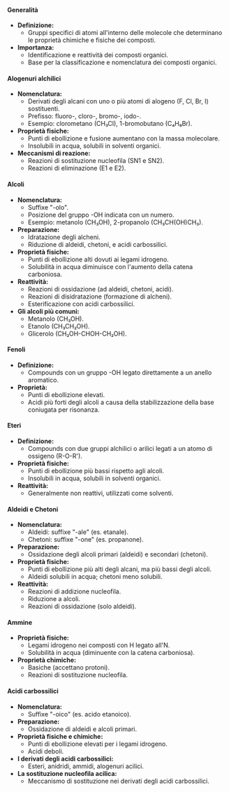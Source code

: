 #### Generalità
- **Definizione:**
  - Gruppi specifici di atomi all'interno delle molecole che determinano le proprietà chimiche e fisiche dei composti.
- **Importanza:**
  - Identificazione e reattività dei composti organici.
  - Base per la classificazione e nomenclatura dei composti organici.

#### Alogenuri alchilici
- **Nomenclatura:**
  - Derivati degli alcani con uno o più atomi di alogeno (F, Cl, Br, I) sostituenti.
  - Prefisso: fluoro-, cloro-, bromo-, iodo-.
  - Esempio: clorometano (CH₃Cl), 1-bromobutano (C₄H₉Br).
- **Proprietà fisiche:**
  - Punti di ebollizione e fusione aumentano con la massa molecolare.
  - Insolubili in acqua, solubili in solventi organici.
- **Meccanismi di reazione:**
  - Reazioni di sostituzione nucleofila (SN1 e SN2).
  - Reazioni di eliminazione (E1 e E2).

#### Alcoli
- **Nomenclatura:**
  - Suffixe "-olo".
  - Posizione del gruppo -OH indicata con un numero.
  - Esempio: metanolo (CH₃OH), 2-propanolo (CH₃CH(OH)CH₃).
- **Preparazione:**
  - Idratazione degli alcheni.
  - Riduzione di aldeidi, chetoni, e acidi carbossilici.
- **Proprietà fisiche:**
  - Punti di ebollizione alti dovuti ai legami idrogeno.
  - Solubilità in acqua diminuisce con l'aumento della catena carboniosa.
- **Reattività:**
  - Reazioni di ossidazione (ad aldeidi, chetoni, acidi).
  - Reazioni di disidratazione (formazione di alcheni).
  - Esterificazione con acidi carbossilici.
- **Gli alcoli più comuni:**
  - Metanolo (CH₃OH).
  - Etanolo (CH₃CH₂OH).
  - Glicerolo (CH₂OH-CHOH-CH₂OH).

#### Fenoli
- **Definizione:**
  - Compounds con un gruppo -OH legato direttamente a un anello aromatico.
- **Proprietà:**
  - Punti di ebollizione elevati.
  - Acidi più forti degli alcoli a causa della stabilizzazione della base coniugata per risonanza.

#### Eteri
- **Definizione:**
  - Compounds con due gruppi alchilici o arilici legati a un atomo di ossigeno (R-O-R').
- **Proprietà fisiche:**
  - Punti di ebollizione più bassi rispetto agli alcoli.
  - Insolubili in acqua, solubili in solventi organici.
- **Reattività:**
  - Generalmente non reattivi, utilizzati come solventi.

#### Aldeidi e Chetoni
- **Nomenclatura:**
  - Aldeidi: suffixe "-ale" (es. etanale).
  - Chetoni: suffixe "-one" (es. propanone).
- **Preparazione:**
  - Ossidazione degli alcoli primari (aldeidi) e secondari (chetoni).
- **Proprietà fisiche:**
  - Punti di ebollizione più alti degli alcani, ma più bassi degli alcoli.
  - Aldeidi solubili in acqua; chetoni meno solubili.
- **Reattività:**
  - Reazioni di addizione nucleofila.
  - Riduzione a alcoli.
  - Reazioni di ossidazione (solo aldeidi).

#### Ammine
- **Proprietà fisiche:**
  - Legami idrogeno nei composti con H legato all'N.
  - Solubilità in acqua (diminuente con la catena carboniosa).
- **Proprietà chimiche:**
  - Basiche (accettano protoni).
  - Reazioni di sostituzione nucleofila.

#### Acidi carbossilici
- **Nomenclatura:**
  - Suffixe "-oico" (es. acido etanoico).
- **Preparazione:**
  - Ossidazione di aldeidi e alcoli primari.
- **Proprietà fisiche e chimiche:**
  - Punti di ebollizione elevati per i legami idrogeno.
  - Acidi deboli.
- **I derivati degli acidi carbossilici:**
  - Esteri, anidridi, ammidi, alogenuri acilici.
- **La sostituzione nucleofila acilica:**
  - Meccanismo di sostituzione nei derivati degli acidi carbossilici.